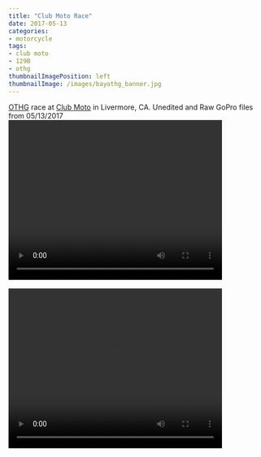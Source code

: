 ```yaml
---
title: "Club Moto Race"
date: 2017-05-13
categories:
- motorcycle
tags:
- club moto
- 129B
- othg
thumbnailImagePosition: left
thumbnailImage: /images/bayothg_banner.jpg
---
```


[OTHG](http://bayothg.com) race at [Club Moto](http://www.clubmoto.com) in Livermore, CA.  Unedited and Raw GoPro files from 05/13/2017
<br>
<video width="420" height="315" controls>
  <source src="https://s3-us-west-1.amazonaws.com/mikejobriengopro/20170513_GOPR0523.MP4" type="video/mp4">
</video>
<br>
<br>
<video width="420" height="315" controls>
  <source src="https://s3-us-west-1.amazonaws.com/mikejobriengopro/20170513_GOPR0526.MP4" type="video/mp4">
</video>
<br>
